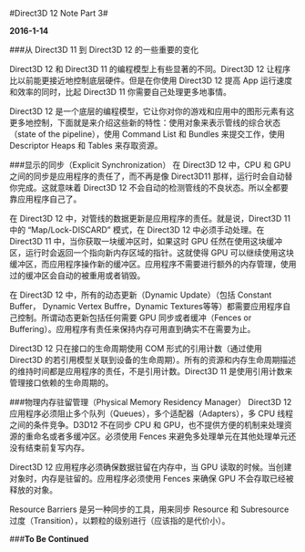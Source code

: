 #Direct3D 12 Note Part 3#

**2016-1-14**

###从 Direct3D 11 到 Direct3D 12 的一些重要的变化

Direct3D 12 和 Direct3D 11 的编程模型上有些显著的不同。Direct3D 12 让程序比以前能更接近地控制底层硬件。但是在你使用 Direct3D 12 提高 App 运行速度和效率的同时，比起 Direct3D 11 你需要自己处理更多地事情。

Direct3D 12 是一个底层的编程模型，它让你对你的游戏和应用中的图形元素有这更多地控制，下面就是来介绍这些新的特性：使用对象来表示管线的综合状态（state of the pipeline），使用 Command List 和 Bundles 来提交工作，使用 Descriptor Heaps 和 Tables 来存取资源。

###显示的同步（Explicit Synchronization）
在 Direct3D 12 中，CPU 和 GPU 之间的同步是应用程序的责任了，而不再是像 Direct3D11 那样，运行时会自动替你完成。这就意味着 Direct3D 12 不会自动的检测管线的不良状态。所以全都要靠应用程序自己了。

在 Direct3D 12 中，对管线的数据更新是应用程序的责任。就是说，Direct3D 11 中的 “Map/Lock-DISCARD” 模式，在 Direct3D 12 中必须手动处理。在 Direct3D 11 中，当你获取一块缓冲区时，如果这时 GPU 任然在使用这块缓冲区，运行时会返回一个指向新内存区域的指针。这就使得 GPU 可以继续使用这块缓冲区，而应用程序操作新的缓冲区。应用程序不需要进行额外的内存管理，使用过的缓冲区会自动的被重用或者销毁。

在 Direct3D 12 中，所有的动态更新（Dynamic Update）（包括 Constant Buffer， Dynamic Vertex Buffre，Dynamic Textures等等）都需要应用程序自己控制。所谓动态更新包括任何需要 GPU 同步或者缓冲（Fences or Buffering）。应用程序有责任来保持内存可用直到确实不在需要为止。

Direct3D 12 只在接口的生命周期使用 COM 形式的引用计数（通过使用 Direct3D 的若引用模型关联到设备的生命周期）。所有的资源和内存生命周期描述的维持时间都是应用程序的责任，不是引用计数。Direct3D 11 是使用引用计数来管理接口依赖的生命周期的。

###物理内存驻留管理（Physical Memory Residency Manager）
Direct3D 12 应用程序必须阻止多个队列（Queues），多个适配器（Adapters），多 CPU 线程之间的条件竞争。D3D12 不在同步 CPU 和 GPU，也不提供方便的机制来处理资源的重命名或者多缓冲区。必须使用 Fences 来避免多处理单元在其他处理单元还没有结束前复写内存。

Direct3D 12 应用程序必须确保数据驻留在内存中，当 GPU 读取的时候。当创建对象时，内存是驻留的。应用程序必须使用 Fences 来确保 GPU 不会存取已经被释放的对象。

Resource Barriers 是另一种同步的工具，用来同步 Resource 和 Subresource 过度（Transition），以颗粒的级别进行（应该指的是代价小）。

###**To Be Continued**